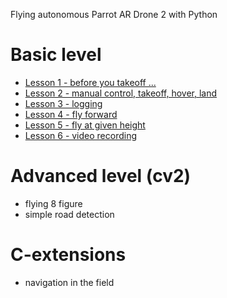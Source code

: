 Flying autonomous Parrot AR Drone 2 with Python

# Basic level

- [Lesson 1 - before you takeoff ...](lesson1.md)
- [Lesson 2 - manual control, takeoff, hover, land](lesson2.md)
- [Lesson 3 - logging](lesson3.md)
- [Lesson 4 - fly forward](lesson4.md)
- [Lesson 5 - fly at given height](lesson5.md)
- [Lesson 6 - video recording](lesson6.md)

# Advanced level (cv2)
- flying 8 figure
- simple road detection


# C-extensions
- navigation in the field


